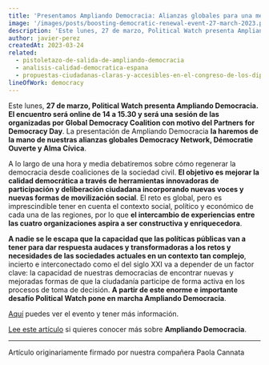 ```yaml
---
title: 'Presentamos Ampliando Democracia: Alianzas globales para una mejor democracia'
image: '/images/posts/boosting-democratic-renewal-event-27-march-2023.png'
description: 'Este lunes, 27 de marzo, Political Watch presenta Ampliando Democracia. El encuentro será online de 14 a 15.30 y será una sesión de las organizadas por Global Democracy Coalition con motivo del Partners for Democracy Day. La presentación de Ampliando Democracia la haremos de la mano de nuestras alianzas globales Democracy Network, Démocratie Ouverte y Alma Cívica.'
author: javier-perez
createdAt: 2023-03-24
related:
  - pistoletazo-de-salida-de-ampliando-democracia
  - analisis-calidad-democratica-espana
  - propuestas-ciudadanas-claras-y-accesibles-en-el-congreso-de-los-diputados
lineOfWork: democracy
---
```


Este lunes, **27 de marzo, Political Watch presenta Ampliando Democracia. El encuentro será online de 14 a 15.30 y será una sesión de las organizadas por Global Democracy Coalition con motivo del Partners for Democracy Day**. La presentación de Ampliando Democracia **la haremos de la mano de nuestras alianzas globales Democracy Network, Démocratie Ouverte y Alma Cívica**.

A lo largo de una hora y media debatiremos sobre cómo regenerar la democracia desde coaliciones de la sociedad civil. **El objetivo es mejorar la calidad democrática a través de herramientas innovadoras de participación y deliberación ciudadana incorporando nuevas voces y nuevas formas de movilización social**. El reto es global, pero es imprescindible tener en cuenta el contexto social, político y económico de cada una de las regiones, por lo que **el intercambio de experiencias entre las cuatro organizaciones aspira a ser constructiva y enriquecedora**.

**A nadie se le escapa que la capacidad que las políticas públicas van a tener para dar respuesta audaces y transformadoras a los retos y necesidades de las sociedades actuales en un contexto tan complejo**, incierto e interconectado como el del siglo XXI va a depender de un factor clave: la capacidad de nuestras democracias de encontrar nuevas y mejoradas formas de que la ciudadanía participe de forma activa en los procesos de toma de decisión. **A partir de este enorme e importante desafío Political Watch pone en marcha Ampliando Democracia**.

[Aquí](https://acortar.link/MyvgEa) puedes ver el evento y tener más información.

[Lee este artículo](https://politicalwatch.es/blog/pistoletazo-de-salida-de-ampliando-democracia/) si quieres conocer más sobre **Ampliando Democracia**.

---

Artículo originariamente firmado por nuestra compañera Paola Cannata

